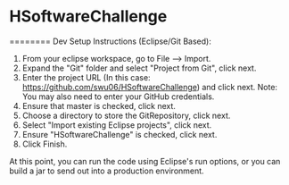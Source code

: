 # HSoftwareChallenge

========
Dev Setup Instructions (Eclipse/Git Based):
1. From your eclipse workspace, go to File --> Import.
2. Expand the "Git" folder and select "Project from Git", click next.
3. Enter the project URL (In this case: https://github.com/swu06/HSoftwareChallenge) and click next.  Note: You may also need to enter your GitHub credentials.
4. Ensure that master is checked, click next.
5. Choose a directory to store the GitRepository, click next.
6. Select "Import existing Eclipse projects", click next.
7. Ensure "HSoftwareChallenge" is checked, click next.
8. Click Finish.

At this point, you can run the code using Eclipse's run options, or you can build a jar to send out into a production environment.
